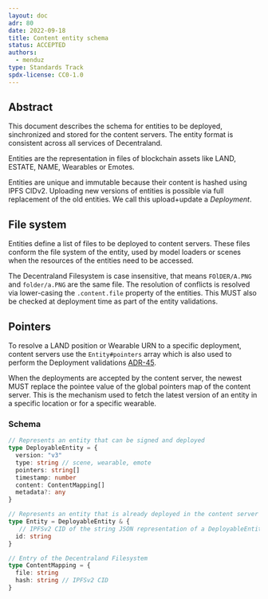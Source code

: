```yaml
---
layout: doc
adr: 80
date: 2022-09-18
title: Content entity schema
status: ACCEPTED
authors:
  - menduz
type: Standards Track
spdx-license: CC0-1.0
---
```


## Abstract

This document describes the schema for entities to be deployed, sinchronized and stored for the content servers. The entity format is consistent across all services of Decentraland.

Entities are the representation in files of blockchain assets like LAND, ESTATE, NAME, Wearables or Emotes.

Entities are unique and immutable because their content is hashed using IPFS CIDv2. Uploading new versions of entities is possible via full replacement of the old entities. We call this upload+update a _Deployment_.

## File system

Entities define a list of files to be deployed to content servers. These files conform the file system of the entity, used by model loaders or scenes when the resources of the entities need to be accessed.

The Decentraland Filesystem is case insensitive, that means `FOlDER/A.PNG` and `folder/a.PNG` are the same file. The resolution of conflicts is resolved via lower-casing the `.content.file` property of the entities. This MUST also be checked at deployment time as part of the entity validations.

## Pointers

To resolve a LAND position or Wearable URN to a specific deployment, content servers use the `Entity#pointers` array which is also used to perform the Deployment validations [ADR-45](/adr/ADR-45).

When the deployments are accepted by the content server, the newest MUST replace the pointee value of the global pointers map of the content server. This is the mechanism used to fetch the latest version of an entity in a specific location or for a specific wearable.

### Schema

```typescript
// Represents an entity that can be signed and deployed
type DeployableEntity = {
  version: "v3"
  type: string // scene, wearable, emote
  pointers: string[]
  timestamp: number
  content: ContentMapping[]
  metadata?: any
}

// Represents an entity that is already deployed in the content server
type Entity = DeployableEntity & {
   // IPFSv2 CID of the string JSON representation of a DeployableEntity
  id: string
}

// Entry of the Decentraland Filesystem
type ContentMapping = {
  file: string
  hash: string // IPFSv2 CID
}
```
